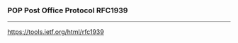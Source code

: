 ### POP  Post Office Protocol   RFC1939
---
https://tools.ietf.org/html/rfc1939


```
```

```
```

```
```


